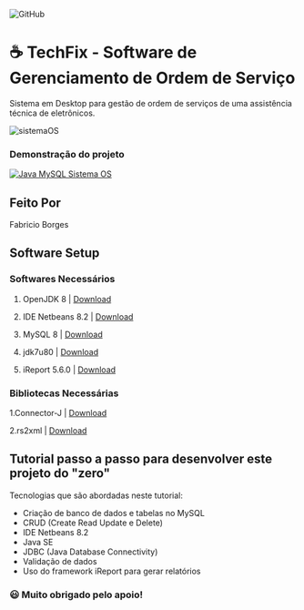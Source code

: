 ![GitHub](https://img.shields.io/github/license/professorjosedeassis/infoX)

# ☕ TechFix - Software de Gerenciamento de Ordem de Serviço
Sistema em Desktop para gestão de ordem de serviços de uma assistência técnica de eletrônicos.

![sistemaOS](https://github.com/professorjosedeassis/infox/blob/master/assets/sistemaOS.png)
### Demonstração do projeto
[![Java MySQL Sistema OS](https://img.youtube.com/vi/rB66EC0VXTA/0.jpg)](https://youtu.be/rB66EC0VXTA?si=9q50jPzixgxcaGBc "Asssistir no YouTube")


## Feito Por
Fabricio Borges
## Software Setup
### Softwares Necessários
1. OpenJDK 8 | [Download](https://adoptium.net/temurin/releases/?version=8)

2. IDE Netbeans 8.2 | [Download](https://netbeans-ide.informer.com/8.2/)

3. MySQL 8 | [Download](https://dev.mysql.com/downloads/installer/)

4. jdk7u80 | [Download](https://www.oracle.com/java/technologies/javase/javase7-archive-downloads.html)

5. iReport 5.6.0 | [Download](https://sourceforge.net/projects/ireport/)

 
### Bibliotecas Necessárias
1.Connector-J | [Download](https://dev.mysql.com/downloads/connector/j/)

2.rs2xml | [Download](https://sourceforge.net/projects/finalangelsanddemons/files/rs2xml.jar/download)


## Tutorial passo a passo para desenvolver este projeto do "zero"
Tecnologias que são abordadas neste tutorial:
- Criação de banco de dados e tabelas no MySQL
- CRUD (Create Read Update e Delete)
- IDE Netbeans 8.2
- Java SE
- JDBC (Java Database Connectivity)
- Validação de dados
- Uso do framework iReport para gerar relatórios

### :smiley: Muito obrigado pelo apoio!
